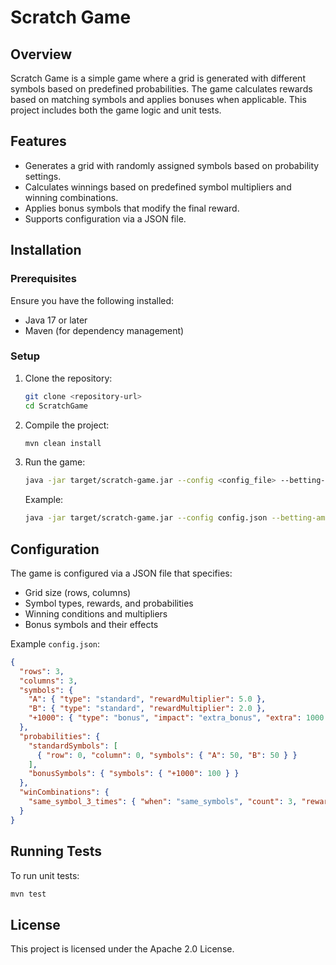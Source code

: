 # Scratch Game

## Overview
Scratch Game is a simple game where a grid is generated with different symbols based on predefined probabilities. The game calculates rewards based on matching symbols and applies bonuses when applicable. This project includes both the game logic and unit tests.

## Features
- Generates a grid with randomly assigned symbols based on probability settings.
- Calculates winnings based on predefined symbol multipliers and winning combinations.
- Applies bonus symbols that modify the final reward.
- Supports configuration via a JSON file.

## Installation
### Prerequisites
Ensure you have the following installed:
- Java 17 or later
- Maven (for dependency management)

### Setup
1. Clone the repository:
   ```sh
   git clone <repository-url>
   cd ScratchGame
   ```
2. Compile the project:
   ```sh
   mvn clean install
   ```
3. Run the game:
   ```sh
   java -jar target/scratch-game.jar --config <config_file> --betting-amount <amount>
   ```
   Example:
   ```sh
   java -jar target/scratch-game.jar --config config.json --betting-amount 100
   ```

## Configuration
The game is configured via a JSON file that specifies:
- Grid size (rows, columns)
- Symbol types, rewards, and probabilities
- Winning conditions and multipliers
- Bonus symbols and their effects

Example `config.json`:
```json
{
  "rows": 3,
  "columns": 3,
  "symbols": {
    "A": { "type": "standard", "rewardMultiplier": 5.0 },
    "B": { "type": "standard", "rewardMultiplier": 2.0 },
    "+1000": { "type": "bonus", "impact": "extra_bonus", "extra": 1000 }
  },
  "probabilities": {
    "standardSymbols": [
      { "row": 0, "column": 0, "symbols": { "A": 50, "B": 50 } }
    ],
    "bonusSymbols": { "symbols": { "+1000": 100 } }
  },
  "winCombinations": {
    "same_symbol_3_times": { "when": "same_symbols", "count": 3, "rewardMultiplier": 2.0 }
  }
}
```

## Running Tests
To run unit tests:
```sh
mvn test
```

## License
This project is licensed under the Apache 2.0 License.

